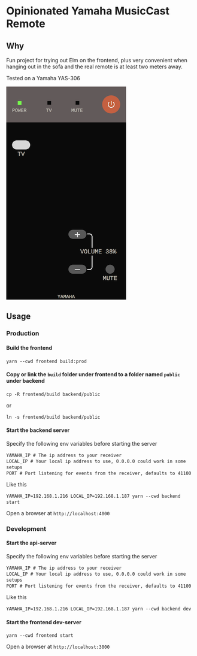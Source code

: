 # Opinionated Yamaha MusicCast Remote

## Why

Fun project for trying out Elm on the frontend, plus very convenient when hanging out in the sofa and the real remote is at least two meters away.

Tested on a Yamaha YAS-306

![Screenshot](https://raw.githubusercontent.com/axelo/opinionated-music-cast-remote/master/screenshot.png)

## Usage

### Production

#### Build the frontend

    yarn --cwd frontend build:prod

#### Copy or link the `build` folder under frontend to a folder named `public` under backend

    cp -R frontend/build backend/public

or

    ln -s frontend/build backend/public

#### Start the backend server

Specify the following env variables before starting the server

    YAMAHA_IP # The ip address to your receiver
    LOCAL_IP # Your local ip address to use, 0.0.0.0 could work in some setups
    PORT # Port listening for events from the receiver, defaults to 41100

Like this

    YAMAHA_IP=192.168.1.216 LOCAL_IP=192.168.1.187 yarn --cwd backend start

Open a browser at `http://localhost:4000`

### Development

#### Start the api-server

Specify the following env variables before starting the server

    YAMAHA_IP # The ip address to your receiver
    LOCAL_IP # Your local ip address to use, 0.0.0.0 could work in some setups
    PORT # Port listening for events from the receiver, defaults to 41100

Like this

    YAMAHA_IP=192.168.1.216 LOCAL_IP=192.168.1.187 yarn --cwd backend dev

#### Start the frontend dev-server

    yarn --cwd frontend start

Open a browser at `http://localhost:3000`
